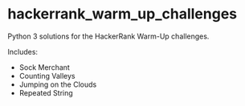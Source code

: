# hackerrank_warm_up_challenges
Python 3 solutions for the HackerRank Warm-Up challenges.

Includes:
- Sock Merchant
- Counting Valleys
- Jumping on the Clouds
- Repeated String
